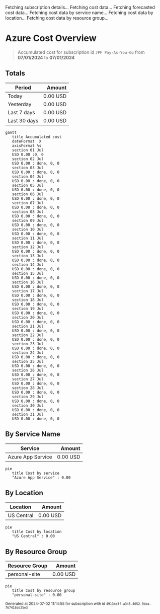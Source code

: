 Fetching subscription details...
Fetching cost data...
Fetching forecasted cost data...
Fetching cost data by service name...
Fetching cost data by location...
Fetching cost data by resource group...
# Azure Cost Overview

> Accumulated cost for subscription id `JPF Pay-As-You-Go` from **07/01/2024** to **07/01/2024**

## Totals

|Period|Amount|
|---|---:|
|Today|0.00 USD|
|Yesterday|0.00 USD|
|Last 7 days|0.00 USD|
|Last 30 days|0.00 USD|

```mermaid
gantt
   title Accumulated cost
   dateFormat  X
   axisFormat %s
   section 01 Jul
   USD 0.00 :0, 0
   section 02 Jul
   USD 0.00 : done, 0, 0
   section 03 Jul
   USD 0.00 : done, 0, 0
   section 04 Jul
   USD 0.00 : done, 0, 0
   section 05 Jul
   USD 0.00 : done, 0, 0
   section 06 Jul
   USD 0.00 : done, 0, 0
   section 07 Jul
   USD 0.00 : done, 0, 0
   section 08 Jul
   USD 0.00 : done, 0, 0
   section 09 Jul
   USD 0.00 : done, 0, 0
   section 10 Jul
   USD 0.00 : done, 0, 0
   section 11 Jul
   USD 0.00 : done, 0, 0
   section 12 Jul
   USD 0.00 : done, 0, 0
   section 13 Jul
   USD 0.00 : done, 0, 0
   section 14 Jul
   USD 0.00 : done, 0, 0
   section 15 Jul
   USD 0.00 : done, 0, 0
   section 16 Jul
   USD 0.00 : done, 0, 0
   section 17 Jul
   USD 0.00 : done, 0, 0
   section 18 Jul
   USD 0.00 : done, 0, 0
   section 19 Jul
   USD 0.00 : done, 0, 0
   section 20 Jul
   USD 0.00 : done, 0, 0
   section 21 Jul
   USD 0.00 : done, 0, 0
   section 22 Jul
   USD 0.00 : done, 0, 0
   section 23 Jul
   USD 0.00 : done, 0, 0
   section 24 Jul
   USD 0.00 : done, 0, 0
   section 25 Jul
   USD 0.00 : done, 0, 0
   section 26 Jul
   USD 0.00 : done, 0, 0
   section 27 Jul
   USD 0.00 : done, 0, 0
   section 28 Jul
   USD 0.00 : done, 0, 0
   section 29 Jul
   USD 0.00 : done, 0, 0
   section 30 Jul
   USD 0.00 : done, 0, 0
   section 31 Jul
   USD 0.00 : done, 0, 0
```

## By Service Name

|Service|Amount|
|---|---:|
|Azure App Service|0.00 USD|

```mermaid
pie
   title Cost by service
   "Azure App Service" : 0.00
```

## By Location

|Location|Amount|
|---|---:|
|US Central|0.00 USD|

```mermaid
pie
   title Cost by location
   "US Central" : 0.00
```

## By Resource Group

|Resource Group|Amount|
|---|---:|
|personal-site|0.00 USD|

```mermaid
pie
   title Cost by resource group
   "personal-site" : 0.00
```

<sup>Generated at 2024-07-02 11:14:55 for subscription with id `4913be3f-a345-4652-9bba-767418dd25e3`</sup>
